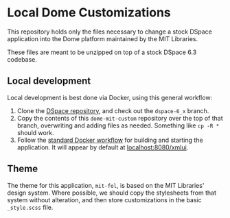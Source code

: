 # Local Dome Customizations

This repository holds only the files necessary to change a stock DSpace
application into the Dome platform maintained by the MIT Libraries.

These files are meant to be unzipped on top of a stock DSpace 6.3 codebase.

## Local development

Local development is best done via Docker, using this general workflow:

1. Clone the [DSpace repository](https://github.com/DSpace/DSpace), and check out the `dspace-6_x` branch.
2. Copy the contents of this `dome-mit-custom` repository over the top of that
   branch, overwriting and adding files as needed. Something like `cp -R *`
   should work.
3. Follow the [standard Docker workflow](https://github.com/DSpace/DSpace/tree/dspace-6_x/dspace/src/main/docker-compose) for building and starting the
   application. It will appear by default at [localhost:8080/xmlui](localhost:8080/xmlui).

## Theme

The theme for this application, `mit-fol`, is based on the MIT Libraries'
design system. Where possible, we should copy the stylesheets from that system
without alteration, and then store customizations in the basic `_style.scss`
file.
